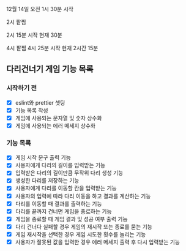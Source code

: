 12월 14일 오전 1시 30분 시작

2시 팥찜

2시 15분 시작 현재 30분

4시 팥찜 4시 25분 시작 현재 2시간 15분

## 다리건너기 게임 기능 목록

### 시작하기 전

- [x] eslint와 prettier 셋팅
- [x] 기능 목록 작성
- [x] 게임에 사용되는 문자열 및 숫자 상수화
- [x] 게임에 사용되는 에러 메세지 상수화

### 기능 목록

- [x] 게임 시작 문구 출력 기능
- [x] 사용자에게 다리의 길이를 입력받는 기능
- [x] 입력받은 다리의 길이만큼 무작위 다리 생성 기능
- [x] 생성한 다리를 저장하는 기능
- [x] 사용자에게 다리를 이동할 칸을 입력받는 기능
- [x] 사용자의 입력에 따라 다리 이동을 하고 결과를 계산하는 기능
- [x] 다리를 이동할 때 결과를 출력하는 기능
- [x] 다리를 끝까지 건너면 게임을 종료하는 기능
- [x] 게임을 종료할 때 게임 결과 및 성공 여부 출력 기능
- [x] 다리 건너다 실패할 경우 게임의 재시작 또는 종료를 묻는 기능
- [x] 게임 재시작을 선택한 경우 게임 시도한 횟수를 늘리는 기능
- [x] 사용자가 잘못된 값을 입력한 경우 에러 메세지 출력 후 다시 입력받는 기능
